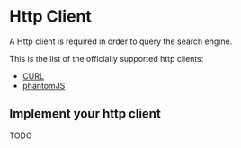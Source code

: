 Http Client
===========

A Http client is required in order to query the search engine.


This is the list of the officially supported http clients:

- [CURL](http-client/curl.md)
- [phantomJS](http-client/phantomJS.md)


Implement your http client
--------------------------

TODO